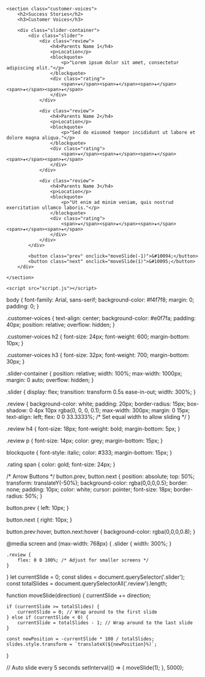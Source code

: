 <!DOCTYPE html>
<html lang="en">
<head>
    <meta charset="UTF-8">
    <meta name="viewport" content="width=device-width, initial-scale=1.0">
    <title>Customer Voices</title>
    <link rel="stylesheet" href="styles.css">
</head>
<body>

    <section class="customer-voices">
        <h2>Success Stories</h2>
        <h3>Customer Voices</h3>

        <div class="slider-container">
            <div class="slider">
                <div class="review">
                    <h4>Parents Name 1</h4>
                    <p>Location</p>
                    <blockquote>
                        <p>"Lorem ipsum dolor sit amet, consectetur adipiscing elit."</p>
                    </blockquote>
                    <div class="rating">
                        <span>★</span><span>★</span><span>★</span><span>★</span><span>★</span>
                    </div>
                </div>

                <div class="review">
                    <h4>Parents Name 2</h4>
                    <p>Location</p>
                    <blockquote>
                        <p>"Sed do eiusmod tempor incididunt ut labore et dolore magna aliqua."</p>
                    </blockquote>
                    <div class="rating">
                        <span>★</span><span>★</span><span>★</span><span>★</span><span>★</span>
                    </div>
                </div>

                <div class="review">
                    <h4>Parents Name 3</h4>
                    <p>Location</p>
                    <blockquote>
                        <p>"Ut enim ad minim veniam, quis nostrud exercitation ullamco laboris."</p>
                    </blockquote>
                    <div class="rating">
                        <span>★</span><span>★</span><span>★</span><span>★</span><span>★</span>
                    </div>
                </div>
            </div>

            <button class="prev" onclick="moveSlide(-1)">&#10094;</button>
            <button class="next" onclick="moveSlide(1)">&#10095;</button>
        </div>

    </section>

    <script src="script.js"></script>

</body>
</html>
body {
    font-family: Arial, sans-serif;
    background-color: #f4f7f8;
    margin: 0;
    padding: 0;
}

.customer-voices {
    text-align: center;
    background-color: #e0f7fa;
    padding: 40px;
    position: relative;
    overflow: hidden;
}

.customer-voices h2 {
    font-size: 24px;
    font-weight: 600;
    margin-bottom: 10px;
}

.customer-voices h3 {
    font-size: 32px;
    font-weight: 700;
    margin-bottom: 30px;
}

.slider-container {
    position: relative;
    width: 100%;
    max-width: 1000px;
    margin: 0 auto;
    overflow: hidden;
}

.slider {
    display: flex;
    transition: transform 0.5s ease-in-out;
    width: 300%;
}

.review {
    background-color: white;
    padding: 20px;
    border-radius: 15px;
    box-shadow: 0 4px 10px rgba(0, 0, 0, 0.1);
    max-width: 300px;
    margin: 0 15px;
    text-align: left;
    flex: 0 0 33.3333%; /* Set equal width to allow sliding */
}

.review h4 {
    font-size: 18px;
    font-weight: bold;
    margin-bottom: 5px;
}

.review p {
    font-size: 14px;
    color: grey;
    margin-bottom: 15px;
}

blockquote {
    font-style: italic;
    color: #333;
    margin-bottom: 15px;
}

.rating span {
    color: gold;
    font-size: 24px;
}

/* Arrow Buttons */
button.prev, button.next {
    position: absolute;
    top: 50%;
    transform: translateY(-50%);
    background-color: rgba(0,0,0,0.5);
    border: none;
    padding: 10px;
    color: white;
    cursor: pointer;
    font-size: 18px;
    border-radius: 50%;
}

button.prev {
    left: 10px;
}

button.next {
    right: 10px;
}

button.prev:hover, button.next:hover {
    background-color: rgba(0,0,0,0.8);
}

@media screen and (max-width: 768px) {
    .slider {
        width: 300%;
    }

    .review {
        flex: 0 0 100%; /* Adjust for smaller screens */
    }
}
let currentSlide = 0;
const slides = document.querySelector('.slider');
const totalSlides = document.querySelectorAll('.review').length;

function moveSlide(direction) {
    currentSlide += direction;

    if (currentSlide >= totalSlides) {
        currentSlide = 0; // Wrap around to the first slide
    } else if (currentSlide < 0) {
        currentSlide = totalSlides - 1; // Wrap around to the last slide
    }

    const newPosition = -currentSlide * 100 / totalSlides;
    slides.style.transform = `translateX(${newPosition}%)`;
}

// Auto slide every 5 seconds
setInterval(() => {
    moveSlide(1);
}, 5000);
